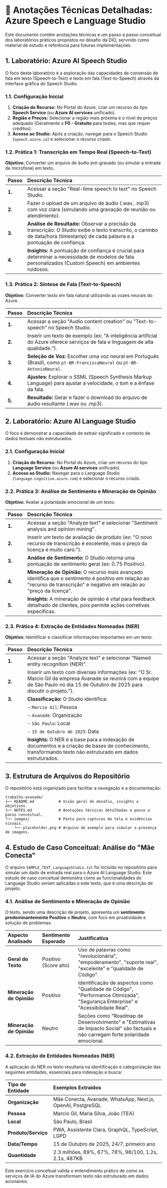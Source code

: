 # 📝 Anotações Técnicas Detalhadas: Azure Speech e Language Studio

Este documento contém anotações técnicas e um passo a passo conceitual dos laboratórios práticos propostos no desafio da DIO, servindo como material de estudo e referência para futuras implementações.

## 1. Laboratório: Azure AI Speech Studio

O foco deste laboratório é a exploração das capacidades de conversão de fala em texto (Speech-to-Text) e texto em fala (Text-to-Speech) através da interface gráfica do Speech Studio.

### 1.1. Configuração Inicial

1.  **Criação do Recurso:** No Portal do Azure, criar um recurso do tipo **Speech Service** (ou **Azure AI services** unificado).
2.  **Região e Preços:** Selecionar a região mais próxima e o nível de preços adequado (Geralmente o **F0 - Gratuito** para testes, mas que requer créditos).
3.  **Acesso ao Studio:** Após a criação, navegar para o Speech Studio (`speech.azure.us`) e selecionar o recurso criado.

### 1.2. Prática 1: Transcrição em Tempo Real (Speech-to-Text)

**Objetivo:** Converter um arquivo de áudio pré-gravado (ou simular a entrada de microfone) em texto.

| Passo | Descrição Técnica |
| :--- | :--- |
| **1.** | Acessar a seção "Real-time speech to text" no Speech Studio. |
| **2.** | Fazer o upload de um arquivo de áudio (.wav, .mp3) com voz clara (simulando uma gravação de reunião ou atendimento). |
| **3.** | **Análise de Resultado:** Observar a precisão da transcrição. O Studio exibe o texto transcrito, o carimbo de data/hora (timestamp) de cada palavra e a pontuação de confiança. |
| **4.** | **Insights:** A pontuação de confiança é crucial para determinar a necessidade de modelos de fala personalizados (Custom Speech) em ambientes ruidosos. |

### 1.3. Prática 2: Síntese de Fala (Text-to-Speech)

**Objetivo:** Converter texto em fala natural utilizando as vozes neurais do Azure.

| Passo | Descrição Técnica |
| :--- | :--- |
| **1.** | Acessar a seção "Audio content creation" ou "Text-to-speech" no Speech Studio. |
| **2.** | Inserir um texto de exemplo (ex: "A inteligência artificial do Azure oferece serviços de fala e linguagem de alta qualidade."). |
| **3.** | **Seleção de Voz:** Escolher uma voz neural em Português (Brasil), como `pt-BR-FranciscaNeural` ou `pt-BR-AntonioNeural`. |
| **4.** | **Ajustes:** Explorar o SSML (Speech Synthesis Markup Language) para ajustar a velocidade, o tom e a ênfase da fala. |
| **5.** | **Resultado:** Gerar e fazer o download do arquivo de áudio resultante (.wav ou .mp3). |

## 2. Laboratório: Azure AI Language Studio

O foco é demonstrar a capacidade de extrair significado e contexto de dados textuais não estruturados.

### 2.1. Configuração Inicial

1.  **Criação do Recurso:** No Portal do Azure, criar um recurso do tipo **Language Service** (ou **Azure AI services** unificado).
2.  **Acesso ao Studio:** Navegar para o Language Studio (`language.cognitive.azure.com`) e selecionar o recurso criado.

### 2.2. Prática 3: Análise de Sentimento e Mineração de Opinião

**Objetivo:** Avaliar a polaridade emocional de um texto.

| Passo | Descrição Técnica |
| :--- | :--- |
| **1.** | Acessar a seção "Analyze text" e selecionar "Sentiment analysis and opinion mining". |
| **2.** | Inserir um texto de avaliação de produto (ex: "O novo recurso de transcrição é excelente, mas o preço da licença é muito caro."). |
| **3.** | **Análise de Sentimento:** O Studio retorna uma pontuação de sentimento geral (ex: 0.75 Positivo). |
| **4.** | **Mineração de Opinião:** O recurso mais avançado identifica que o sentimento é positivo em relação ao "recurso de transcrição" e negativo em relação ao "preço da licença". |
| **5.** | **Insights:** A mineração de opinião é vital para feedback detalhado de clientes, pois permite ações corretivas específicas. |

### 2.3. Prática 4: Extração de Entidades Nomeadas (NER)

**Objetivo:** Identificar e classificar informações importantes em um texto.

| Passo | Descrição Técnica |
| :--- | :--- |
| **1.** | Acessar a seção "Analyze text" e selecionar "Named entity recognition (NER)". |
| **2.** | Inserir um texto com diversas informações (ex: "O Sr. Marcio Gil da empresa Avanade se reunirá com a equipe de São Paulo no dia 15 de Outubro de 2025 para discutir o projeto."). |
| **3.** | **Classificação:** O Studio identifica: |
| | - `Marcio Gil`: Pessoa |
| | - `Avanade`: Organização |
| | - `São Paulo`: Local |
| | - `15 de Outubro de 2025`: Data |
| **4.** | **Insights:** O NER é a base para a indexação de documentos e a criação de bases de conhecimento, transformando texto não estruturado em dados estruturados. |

## 3. Estrutura de Arquivos do Repositório

O repositório está organizado para facilitar a navegação e a documentação:

```
trabalho-avanade/
├── README.md           # Visão geral do desafio, insights e objetivos.
├── NOTES.md            # Anotações técnicas detalhadas e passo a passo conceitual.
└── images/             # Pasta para capturas de tela e evidências visuais.
    └── placeholder.png # Arquivo de exemplo para simular a presença de imagens.
```

## 4. Estudo de Caso Conceitual: Análise do "Mãe Conecta"

O arquivo `SAMPLE_TEXT_LanguageStudio.txt` foi incluído no repositório para simular um dado de entrada real para o Azure AI Language Studio. Este estudo de caso conceitual demonstra como as funcionalidades do Language Studio seriam aplicadas a este texto, que é uma descrição de projeto.

### 4.1. Análise de Sentimento e Mineração de Opinião

O texto, sendo uma descrição de projeto, apresenta um **sentimento predominantemente Positivo** e **Neutro**, com foco em proatividade e solução de problemas.

| Aspecto Analisado | Sentimento Esperado | Justificativa |
| :--- | :--- | :--- |
| **Geral do Texto** | Positivo (Score alto) | Uso de palavras como "revolucionária", "empoderamento", "suporte real", "excelente" e "qualidade de Código". |
| **Mineração de Opinião** | Positivo | Identificação de aspectos como "Qualidade de Código", "Performance Otimizada", "Segurança Enterprise" e "Acessibilidade Real". |
| **Mineração de Opinião** | Neutro | Seções como "Roadmap de Desenvolvimento" e "Estimativas de Impacto Social" são factuais e não carregam forte polaridade emocional. |

### 4.2. Extração de Entidades Nomeadas (NER)

A aplicação do NER no texto resultaria na identificação e categorização das seguintes entidades, essenciais para indexação e busca:

| Tipo de Entidade | Exemplos Extraídos |
| :--- | :--- |
| **Organização** | Mãe Conecta, Avanade, WhatsApp, Next.js, OpenAI, PostgreSQL |
| **Pessoa** | Marcio Gil, Maria Silva, João (TEA) |
| **Local** | São Paulo, Brasil |
| **Produto/Serviço** | PWA, Assistente Clara, GraphQL, TypeScript, LGPD |
| **Data/Tempo** | 15 de Outubro de 2025, 24/7, primeiro ano |
| **Quantidade** | 2.3 milhões, 89%, 67%, 78%, 96/100, 1.2s, 2.1s, 487KB |

Este exercício conceitual valida o entendimento prático de como os serviços de IA do Azure transformam texto não estruturado em dados acionáveis.

